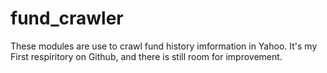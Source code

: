 # fund_crawler
These modules are use to crawl fund history imformation in Yahoo.
It's my First respiritory on Github, and there is still room for improvement.
